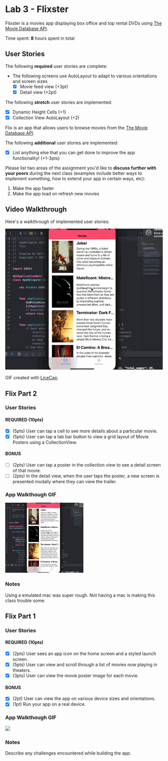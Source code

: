 # Lab 3 - Flixster

Flixster is a movies app displaying box office and top rental DVDs using [The Movie Database API](http://docs.themoviedb.apiary.io/#).

Time spent: **8** hours spent in total

## User Stories

The following **required** user stories are complete:

- The following screens use AutoLayout to adapt to various orientations and screen sizes
   - [X] Movie feed view (+3pt)
   - [x] Detail view (+2pt)

The following **stretch** user stories are implemented:

- [X] Dynamic Height Cells (+1)
- [X] Collection View AutoLayout (+2)

Flix is an app that allows users to browse movies from the [The Movie Database API](http://docs.themoviedb.apiary.io/#).


The following **additional** user stories are implemented:

- [X] List anything else that you can get done to improve the app functionality! (+1-3pts)

Please list two areas of the assignment you'd like to **discuss further with your peers** during the next class (examples include better ways to implement something, how to extend your app in certain ways, etc):

1. Make the app faster
2. Make the app load on refresh new movies

## Video Walkthrough

Here's a walkthrough of implemented user stories:

<img src='FlixsterGif.gif' title='Video Walkthrough' width='' alt='Video Walkthrough' />

GIF created with [LiceCap](http://www.cockos.com/licecap/).


## Flix Part 2

### User Stories

#### REQUIRED (10pts)
- [X] (5pts) User can tap a cell to see more details about a particular movie.
- [X] (5pts) User can tap a tab bar button to view a grid layout of Movie Posters using a CollectionView.

#### BONUS
- [ ] (2pts) User can tap a poster in the collection view to see a detail screen of that movie.
- [ ] (2pts) In the detail view, when the user taps the poster, a new screen is presented modally where they can view the trailer.

### App Walkthough GIF

<img src="FlixsterGif.gif" width=250><br>

### Notes
Using a emulated mac was super rough. Not having a mac is making this class trouble some.


## Flix Part 1

### User Stories

#### REQUIRED (10pts)
- [X] (2pts) User sees an app icon on the home screen and a styled launch screen.
- [X] (5pts) User can view and scroll through a list of movies now playing in theaters.
- [X] (3pts) User can view the movie poster image for each movie.

#### BONUS
- [X] (2pt) User can view the app on various device sizes and orientations.
- [X] (1pt) Run your app on a real device.

### App Walkthough GIF

<img src="https://media.giphy.com/media/THUfNPBc9kqeGPJ71b/giphy.gif" width=250><br>

### Notes
Describe any challenges encountered while building the app.
